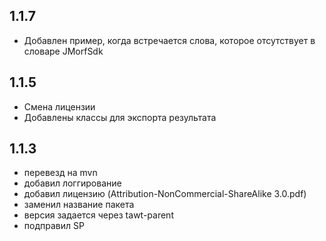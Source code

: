 1.1.7
--
- Добавлен пример, когда встречается слова, которое отсутствует в словаре JMorfSdk

1.1.5
-----------------------------
- Смена лицензии
- Добавлены классы для экспорта результата

1.1.3
------------------------------
- перевезд на mvn
- добавил логгирование
- добавил лицензию (Attribution-NonCommercial-ShareAlike 3.0.pdf)
- заменил название пакета
- версия задается через tawt-parent
- подправил SP